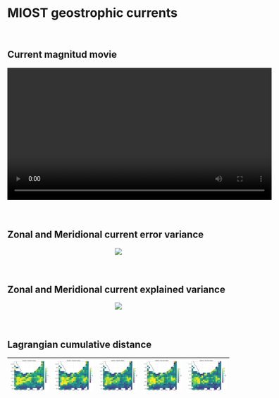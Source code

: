 # MIOST geostrophic currents  

<br>

## Current magnitud movie 
   
 
<center>
<video controls width="600">
  <source src="https://github.com/ocean-data-challenges/2024_DC_WOC-ESA/assets/33433820/7f34d0f9-f706-473a-84df-deef5ca448ab" type="video/mp4" />  
</video>
</center>
 

<br>

<br>

## Zonal and Meridional current error variance
 

<center>
    <div id="Maps_DUACS_errvar_Agulhas_uv">
        <img src="/Users/sammymetref/Documents/DataChallenges/2024_DC_WOC-ESA/docs/build/html/gallery/Maps_DUACS_errvar_Agulhas_uv.png" width="800">
    </div>
</center>

<br>

<br>

## Zonal and Meridional current explained variance
 

<center>
    <div id="Maps_DUACS_explvar_Agulhas_uv">
        <img src="../gallery/Maps_DUACS_explvar_Agulhas_uv.png" width="800">
    </div>
</center>

<br>

<br>

## Lagrangian cumulative distance 

| ![DUACS LDC h1](../figures/deviation_maps_DUACS_h1.png) | ![DUACS LDC h2](../figures/deviation_maps_DUACS_h2.png) | ![DUACS LDC h3](../figures/deviation_maps_DUACS_h3.png) | ![DUACS LDC h4](../figures/deviation_maps_DUACS_h4.png) | ![DUACS LDC h5](../figures/deviation_maps_DUACS_h5.png) |
|--|--|--|--|--|

<br>  
  